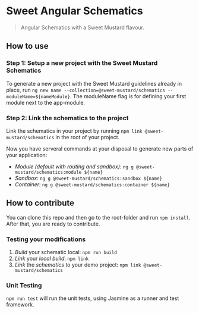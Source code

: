 # Sweet Angular Schematics

> Angular Schematics with a Sweet Mustard flavour.


## How to use

### Step 1: Setup a new project with the Sweet Mustard Schematics

To generate a new project with the Sweet Mustard guidelines already in place, run `ng new name --collection=@sweet-mustard/schematics --moduleName=${nameModule}`. The moduleName flag is for defining your first module next to the app-module.

### Step 2: Link the schematics to the project

Link the schematics in your project by running `npm link @sweet-mustard/schematics` in the root of your project.

Now you have serveral commands at your disposal to generate new parts of your application:

- *Module (default with routing and sandbox):* `ng g @sweet-mustard/schematics:module ${name}`
- *Sandbox:* `ng g @sweet-mustard/schematics:sandbox ${name}`
- *Container:* `ng g @sweet-mustard/schematics:container ${name}`


## How to contribute

You can clone this repo and then go to the root-folder and run `npm install`. After that, you are ready to contribute.

### Testing your modifications

1. *Build* your schematic local: `npm run build`
2. *Link* your *local build*: `npm link`
3. *Link* the *schematics* to your demo project: `npm link @sweet-mustard/schematics`

### Unit Testing

`npm run test` will run the unit tests, using Jasmine as a runner and test framework.
